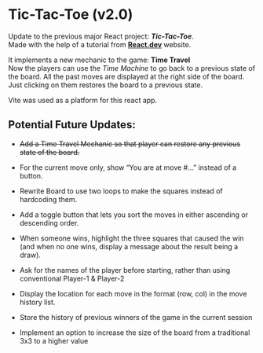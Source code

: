 # Tic-Tac-Toe (v2.0)

Update to the previous major React project: ***Tic-Tac-Toe***.\
Made with the help of a tutorial from [**React.dev**](https://react.dev/learn/tutorial-tic-tac-toe) website.

It implements a new mechanic to the game: **Time Travel**  
Now the players can use the *Time Machine* to go back to a previous state of the board. All the past moves are displayed at the right side of the board. Just clicking on them restores the board to a previous state.

Vite was used as a platform for this react app.

## Potential Future Updates:

- ~~Add a Time Travel Mechanic so that player can restore any previous state of the board.~~

- For the current move only, show “You are at move #…” instead of a button.

- Rewrite Board to use two loops to make the squares instead of hardcoding them.

- Add a toggle button that lets you sort the moves in either ascending or descending order.

- When someone wins, highlight the three squares that caused the win (and when no one wins, display a message about the result being a draw).

- Ask for the names of the player before starting, rather than using conventional Player-1 & Player-2

- Display the location for each move in the format (row, col) in the move history list.

- Store the history of previous winners of the game in the current session
  
- Implement an option to increase the size of the board from a traditional 3x3 to a higher value